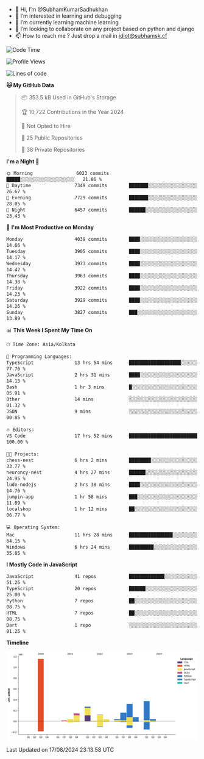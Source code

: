- 👋 Hi, I’m @SubhamKumarSadhukhan
- 👀 I’m interested in learning and debugging
- 🌱 I’m currently learning machine learning
- 💞️ I’m looking to collaborate on any project based on python and django
- 📫 How to reach me ?
      Just drop a mail in idiot@subhamsk.cf

<!---
SubhamKumarSadhukhan/SubhamKumarSadhukhan is a ✨ special ✨ repository because its `README.md` (this file) appears on your GitHub profile.
You can click the Preview link to take a look at your changes.
--->


<!--START_SECTION:waka-->
![Code Time](http://img.shields.io/badge/Code%20Time-2%2C411%20hrs%206%20mins-blue)

![Profile Views](http://img.shields.io/badge/Profile%20Views-1-blue)

![Lines of code](https://img.shields.io/badge/From%20Hello%20World%20I%27ve%20Written-2.8%20million%20lines%20of%20code-blue)

**🐱 My GitHub Data** 

> 📦 353.5 kB Used in GitHub's Storage 
 > 
> 🏆 10,722 Contributions in the Year 2024
 > 
> 🚫 Not Opted to Hire
 > 
> 📜 25 Public Repositories 
 > 
> 🔑 38 Private Repositories 
 > 
**I'm a Night 🦉** 

```text
🌞 Morning                6023 commits        █████░░░░░░░░░░░░░░░░░░░░   21.86 % 
🌆 Daytime                7349 commits        ███████░░░░░░░░░░░░░░░░░░   26.67 % 
🌃 Evening                7729 commits        ███████░░░░░░░░░░░░░░░░░░   28.05 % 
🌙 Night                  6457 commits        ██████░░░░░░░░░░░░░░░░░░░   23.43 % 
```
📅 **I'm Most Productive on Monday** 

```text
Monday                   4039 commits        ████░░░░░░░░░░░░░░░░░░░░░   14.66 % 
Tuesday                  3905 commits        ████░░░░░░░░░░░░░░░░░░░░░   14.17 % 
Wednesday                3973 commits        ████░░░░░░░░░░░░░░░░░░░░░   14.42 % 
Thursday                 3963 commits        ████░░░░░░░░░░░░░░░░░░░░░   14.38 % 
Friday                   3922 commits        ████░░░░░░░░░░░░░░░░░░░░░   14.23 % 
Saturday                 3929 commits        ████░░░░░░░░░░░░░░░░░░░░░   14.26 % 
Sunday                   3827 commits        ███░░░░░░░░░░░░░░░░░░░░░░   13.89 % 
```


📊 **This Week I Spent My Time On** 

```text
🕑︎ Time Zone: Asia/Kolkata

💬 Programming Languages: 
TypeScript               13 hrs 54 mins      ███████████████████░░░░░░   77.76 % 
JavaScript               2 hrs 31 mins       ████░░░░░░░░░░░░░░░░░░░░░   14.13 % 
Bash                     1 hr 3 mins         █░░░░░░░░░░░░░░░░░░░░░░░░   05.91 % 
Other                    14 mins             ░░░░░░░░░░░░░░░░░░░░░░░░░   01.32 % 
JSON                     9 mins              ░░░░░░░░░░░░░░░░░░░░░░░░░   00.85 % 

🔥 Editors: 
VS Code                  17 hrs 52 mins      █████████████████████████   100.00 % 

🐱‍💻 Projects: 
chess-nest               6 hrs 2 mins        ████████░░░░░░░░░░░░░░░░░   33.77 % 
neuroncy-nest            4 hrs 27 mins       ██████░░░░░░░░░░░░░░░░░░░   24.95 % 
ludo-nodejs              2 hrs 38 mins       ████░░░░░░░░░░░░░░░░░░░░░   14.76 % 
jumpin-app               1 hr 58 mins        ███░░░░░░░░░░░░░░░░░░░░░░   11.09 % 
localshop                1 hr 12 mins        ██░░░░░░░░░░░░░░░░░░░░░░░   06.77 % 

💻 Operating System: 
Mac                      11 hrs 28 mins      ████████████████░░░░░░░░░   64.15 % 
Windows                  6 hrs 24 mins       █████████░░░░░░░░░░░░░░░░   35.85 % 
```

**I Mostly Code in JavaScript** 

```text
JavaScript               41 repos            █████████████░░░░░░░░░░░░   51.25 % 
TypeScript               20 repos            ██████░░░░░░░░░░░░░░░░░░░   25.00 % 
Python                   7 repos             ██░░░░░░░░░░░░░░░░░░░░░░░   08.75 % 
HTML                     7 repos             ██░░░░░░░░░░░░░░░░░░░░░░░   08.75 % 
Dart                     1 repo              ░░░░░░░░░░░░░░░░░░░░░░░░░   01.25 % 
```



**Timeline**

![Lines of Code chart](https://raw.githubusercontent.com/SubhamKumarSadhukhan/SubhamKumarSadhukhan/main/assets/bar_graph.png)


 Last Updated on 17/08/2024 23:13:58 UTC
<!--END_SECTION:waka-->

